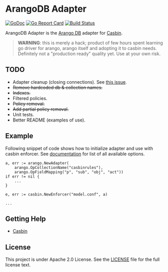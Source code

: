 # ArangoDB Adapter

[![GoDoc](https://godoc.org/github.com/adamwasila/arangodb-adapter?status.svg)](https://godoc.org/github.com/adamwasila/arangodb-adapter) [![Go Report Card](https://goreportcard.com/badge/adamwasila/arangodb-adapter)](https://goreportcard.com/report/adamwasila/arangodb-adapter) [![Build Status](https://travis-ci.com/adamwasila/arangodb-adapter.svg?branch=master)](https://travis-ci.com/adamwasila/arangodb-adapter)

ArangoDB Adapter is the [Arango DB](https://www.arangodb.com/) adapter for [Casbin](https://github.com/casbin/casbin).

> **WARNING**: this is merely a hack; product of few hours spent learning go driver for arango, arango itself and adopting it to casbin needs. Definitely not a "production ready" quality yet. Use at your own risk.

## TODO

- Adapter cleanup (closing connections). See [this issue](https://github.com/arangodb/go-driver/issues/43).
- ~~Remove hardcoded db & collection names.~~
- ~~Indexes.~~
- Filtered policies.
- ~~Policy removal.~~
- ~~Add partial policy removal.~~
- Unit tests.
- Better README (examples of use).

## Example

Following snippet of code shows how to initialize adapter and use with casbin enforcer. See [documentation](https://godoc.org/github.com/adamwasila/arangodb-adapter) for list of all available options.

```golang
a, err := arango.NewAdapter(
    arango.OpCollectionName("casbinrules"),
    arango.OpFieldMapping("p", "sub", "obj", "act"))
if err != nil {
    ...
}

e, err := casbin.NewEnforcer("model.conf", a)

...

```

## Getting Help

- [Casbin](https://github.com/casbin/casbin)

## License

This project is under Apache 2.0 License. See the [LICENSE](LICENSE) file for the full license text.
